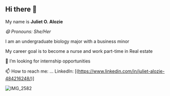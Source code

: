 ## Hi there 👋
My name is **Juliet O. Alozie**

_😄 Pronouns: She/Her_

I am an undergraduate biology major with a business minor

My career goal is to become a nurse and work part-time in Real estate

🤔 I’m looking for internship opportunities

📫 How to reach me: ... LinkedIn: [(https://www.linkedin.com/in/juliet-alozie-484216248/)]



![IMG_2582](https://github.com/user-attachments/assets/19434ba2-5a55-4520-8169-9d6f73dfa731)



<!--
**Juliebear29/Juliebear29** is a ✨ _special_ ✨ repository because its `README.md` (this file) appears on your GitHub profile.

Here are some ideas to get you started:

- 🔭 ...
- 🌱 I’m currently learning about the gap between the growing development of tech in the health field...
- 👯 I’m looking to collaborate on ...
- 🤔 I’m looking for help with internship opportunities...
- 💬 Ask me about ...
- 📫 How to reach me: ...
- 
- ⚡ Fun fact: ...
-->
